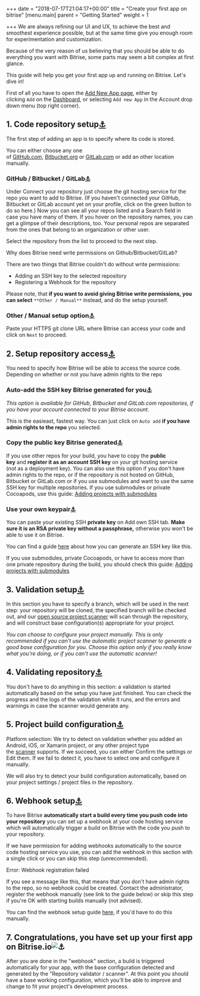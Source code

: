 +++
date = "2018-07-17T21:04:17+00:00"
title = "Create your first app on bitrise"
[menu.main]
parent = "Getting Started"
weight = 1

+++
We are always refining our UI and UX, to achieve the best and smoothest experience possible, but at the same time give you enough room for experimentation and customization.

Because of the very reason of us believing that you should be able to do everything you want with Bitrise, some parts may seem a bit complex at first glance.

This guide will help you get your first app up and running on Bitrise. Let's dive in!

First of all you have to open the [Add New App page](https://www.bitrise.io/apps/add), either by clicking `Add` on the [Dashboard](https://www.bitrise.io/dashboard), or selecting `Add new App` in the Account drop down menu (top right corner).

## 1. Code repository setup[⚓](https://devcenter.bitrise.io/getting-started/create-your-first-app-on-bitrise/#1-code-repository-setup "Permanent link")

The first step of adding an app is to specify where its code is stored.

You can either choose any one of [GitHub.com](https://github.com/), [Bitbucket.org](https://bitbucket.org/) or [GitLab.com](https://gitlab.com/) or add an other location manually.

### GitHub / Bitbucket / GitLab[⚓](https://devcenter.bitrise.io/getting-started/create-your-first-app-on-bitrise/#github-bitbucket-gitlab "Permanent link")

Under Connect your repository just choose the git hosting service for the repo you want to add to Bitrise. (If you haven't connected your GitHub, Bitbucket or GitLab account yet on your profile, click on the green button to do so here.) Now you can see all your repos listed and a Search field in case you have many of them. If you hover on the repository names, you can get a glimpse of their descriptions, too. Your personal repos are separated from the ones that belong to an organization or other user.

Select the repository from the list to proceed to the next step.

Why does Bitrise need write permissions on Github/Bitbucket/GitLab?

There are two things that Bitrise couldn't do without write permissions:

* Adding an SSH key to the selected repository
* Registering a Webhook for the repository

Please note, that **if you want to avoid giving Bitrise write permissions, you can select** `**Other / Manual**` instead, and do the setup yourself.

### Other / Manual setup option[⚓](https://devcenter.bitrise.io/getting-started/create-your-first-app-on-bitrise/#other-manual-setup-option "Permanent link")

Paste your HTTPS git clone URL where Bitrise can access your code and click on `Next` to proceed.

## 2. Setup repository access[⚓](https://devcenter.bitrise.io/getting-started/create-your-first-app-on-bitrise/#2-setup-repository-access "Permanent link")

You need to specify how Bitrise will be able to access the source code. Depending on whether or not you have admin rights to the repo

### Auto-add the SSH key Bitrise generated for you[⚓](https://devcenter.bitrise.io/getting-started/create-your-first-app-on-bitrise/#auto-add-the-ssh-key-bitrise-generated-for-you "Permanent link")

_This option is available for GitHub, Bitbucket and GitLab.com repositories, if you have your account connected to your Bitrise account._

This is the easieast, fastest way. You can just click on `Auto add` **if you have admin rights to the repo** you selected.

### Copy the public key Bitrise generated[⚓](https://devcenter.bitrise.io/getting-started/create-your-first-app-on-bitrise/#copy-the-public-key-bitrise-generated "Permanent link")

If you use other repos for your build, you have to copy the **public key** and **register it as an account SSH key** on your git hosting service (_not_ as a deployment key). You can also use this option if you don't have admin rights to the repo, or if the repository is not hosted on GitHub, Bitbucket or GitLab.com or if you use submodules and want to use the same SSH key for multiple repositories. If you use submodules or private Cocoapods, use this guide: [Adding projects with submodules](https://devcenter.bitrise.io/faq/adding-projects-with-submodules/)

### Use your own keypair[⚓](https://devcenter.bitrise.io/getting-started/create-your-first-app-on-bitrise/#use-your-own-keypair "Permanent link")

You can paste your existing SSH **private key** on Add own SSH tab. **Make sure it is an RSA private key without a passphrase,** otherwise you won't be able to use it on Bitrise.

You can find a guide [here](https://devcenter.bitrise.io/faq/how-to-generate-ssh-keypair/) about how you can generate an SSH key like this.

If you use submodules, private Cocoapods, or have to access more than one private repository during the build, you should check this guide: [Adding projects with submodules](https://devcenter.bitrise.io/faq/adding-projects-with-submodules/)

## 3. Validation setup[⚓](https://devcenter.bitrise.io/getting-started/create-your-first-app-on-bitrise/#3-validation-setup "Permanent link")

In this section you have to specify a branch, which will be used in the next step: your repository will be cloned, the specified branch will be checked out, and our [open source project scanner](https://github.com/bitrise-core/bitrise-init) will scan through the repository, and will construct base configuration(s) appropriate for your project.

_You can choose to configure your project manually. This is only recommended if you can't use the automatic project scanner to generate a good base configuration for you. Choose this option only if you really know what you're doing, or if you can't use the automatic scanner!_

## 4. Validating repository[⚓](https://devcenter.bitrise.io/getting-started/create-your-first-app-on-bitrise/#4-validating-repository "Permanent link")

You don't have to do anything in this section: a validation is started automatically based on the setup you have just finished. You can check the progress and the logs of the validation while it runs, and the errors and warnings in case the scanner would generate any.

## 5. Project build configuration[⚓](https://devcenter.bitrise.io/getting-started/create-your-first-app-on-bitrise/#5-project-build-configuration "Permanent link")

Platform selection: We try to detect on validation whether you added an Android, iOS, or Xamarin project, or any other project type the [scanner](https://github.com/bitrise-core/bitrise-init) supports. If we succeed, you can either Confirm the settings or Edit them. If we fail to detect it, you have to select one and configure it manually.

We will also try to detect your build configuration automatically, based on your project settings / project files in the repository.

## 6. Webhook setup[⚓](https://devcenter.bitrise.io/getting-started/create-your-first-app-on-bitrise/#6-webhook-setup "Permanent link")

To have Bitrise **automatically start a build every time you push code into your repository** you can set up a webhook at your code hosting service which will automatically trigger a build on Bitrise with the code you push to your repository.

If we have permission for adding webhooks automatically to the source code hosting service you use, you can add the webhook in this section with a single click or you can skip this step (unrecommended).

Error: Webhook registration failed

If you see a message like this, that means that you don't have admin rights to the repo, so no webhook could be created. Contact the administrator, register the webhook manually (see link to the guide below) or skip this step if you're OK with starting builds manually (not advised).

You can find the webhook setup guide [here](https://devcenter.bitrise.io/webhooks/), if you'd have to do this manually.

## 7. Congratulations, you have set up your first app on Bitrise.io![⚓](https://devcenter.bitrise.io/getting-started/create-your-first-app-on-bitrise/#7-congratulations-you-have-set-up-your-first-app-on-bitriseio "Permanent link")

After you are done in the "webhook" section, a build is triggered automatically for your app, with the base configuration detected and generated by the "Repository validator / scanner". At this point you should have a base working configuration, which you'll be able to improve and change to fit your project's development process.